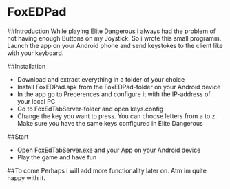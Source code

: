 
# FoxEDPad
##Introduction
While playing Elite Dangerous i always had the problem of not having enough Buttons on my Joystick. So i wrote this small programm.
Launch the app on your Android phone and send keystokes to the client like with your keyboard. 

##Installation
* Download and extract everything in a folder of your choice
* Install FoxEDPad.apk from the FoxEDPad-folder on your Android device
* In the app go to Precerences and configure it with the IP-address of your local PC
* Go to FoxEdTabServer-folder and open keys.config
* Change the key you want to press. You can choose letters from a to z. Make sure you have the same keys configured in Elite Dangerous

##Start 
* Open FoxEdTabServer.exe and your App on your Android device
* Play the game and have fun

##To come
Perhaps i will add more functionality later on. Atm im quite happy with it.  
